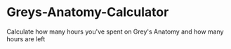 # Greys-Anatomy-Calculator
Calculate how many hours you've spent on Grey's Anatomy and how many hours are left

